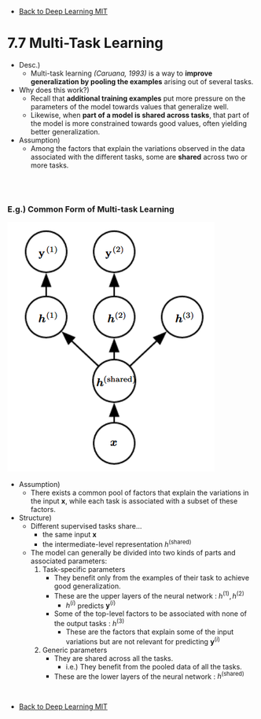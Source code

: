 * [Back to Deep Learning MIT](../../main.md)

# 7.7 Multi-Task Learning
- Desc.)
  - Multi-task learning *(Caruana, 1993)* is a way to **improve generalization by pooling the examples** arising out of several tasks.
- Why does this work?)
  - Recall that **additional training examples** put more pressure on the parameters of the model towards values that generalize well.
  - Likewise, when **part of a model is shared across tasks**, that part of the model is more constrained towards good values, often yielding better generalization.
- Assumption)
  - Among the factors that explain the variations observed in the data associated with the different tasks, some are **shared** across two or more tasks.

<br><br>

### E.g.) Common Form of Multi-task Learning

<img src="images/001.png">

- Assumption)
  - There exists a common pool of factors that explain the variations in the input $`\mathbf{x}`$, while each task is associated with a subset of these factors.
- Structure)
  - Different supervised tasks share...
    - the same input $`\mathbf{x}`$ 
    - the intermediate-level representation $`h^{(\textrm{shared})}`$
  - The model can generally be divided into two kinds of parts and associated parameters:
    1. Task-specific parameters
       - They benefit only from the examples of their task to achieve good generalization.
       - These are the upper layers of the neural network : $`h^{(1)}, h^{(2)}`$
         - $`h^{(i)}`$ predicts $`\mathbf{y}^{(i)}`$
       - Some of the top-level factors to be associated with none of the output tasks : $`h^{(3)}`$
         - These are the factors that explain some of the input variations but are not relevant for predicting $`\mathbf{y}^{(i)}`$
    2. Generic parameters
       - They are shared across all the tasks.
         - i.e.) They benefit from the pooled data of all the tasks.
       - These are the lower layers of the neural network : $`h^{(\textrm{shared})}`$










<br>

* [Back to Deep Learning MIT](../../main.md)